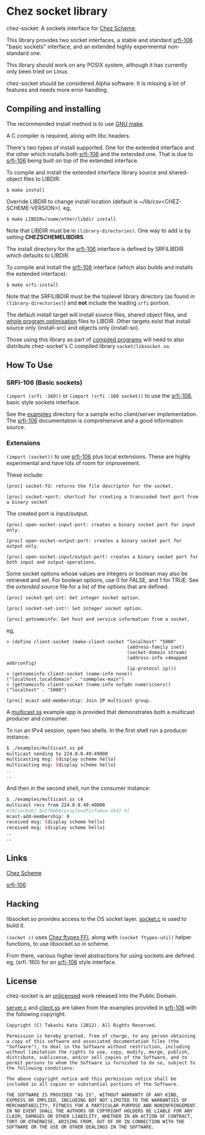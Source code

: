 # Chez socket library

chez-socket: A sockets interface for [Chez Scheme].

This library provides two socket interfaces, a stable and standard [srfi-106] "basic sockets" interface, and an extended highly experimental non-standard one.

This library should work on any POSIX system, although it has currently only been tried on Linux.

chez-socket should be considered Alpha software. It is missing a lot of features and needs more error handling.

## Compiling and installing

The recommended install method is to use [GNU make](https://www.gnu.org/software/make/).

A C compiler is required, along with libc headers.

There's two types of install supported. One for the extended interface and the other which installs both [srfi-106] and the extended one. That is due to [srfi-106] being built on top of the extended interface.

To compile and install the extended interface library source and shared-object files to LIBDIR:

    $ make install

Override LIBDIR to change install location (default is ~/lib/csv\<CHEZ-SCHEME-VERSION>). eg,

    $ make LIBDIR=/some/other/libdir install

Note that LIBDIR must be in `(library-directories)`. One way to add is by setting **CHEZSCHEMELIBDIRS**.

The install directory for the [srfi-106] interface is defined by SRFILIBDIR which defaults to LIBDIR.

To compile and install the [srfi-106] interface (which also builds and installs the extended interface):

    $ make srfi-install

Note that the SRFILIBDIR must be the toplevel library directory (as found in `(library-directories)`) and **not** include the leading `srfi` portion.

The default install target will install source files, shared object files, and [whole program optimisation](https://cisco.github.io/ChezScheme/csug9.5/system.html#./system:s117) files to LIBDIR. Other targets exist that install source only (install-src) and objects only (install-so).

Those using this library as part of [compiled programs](https://cisco.github.io/ChezScheme/csug9.5/system.html#./system:s76) will need to also distribute chez-socket's C compiled library `socket/libsocket.so`.

## How To Use

### SRFI-106 (Basic sockets)

`(import (srfi :160))` or `(import (srfi :160 socket))`  to use the [srfi-106], basic style sockets interface.

See the [examples](examples/) directory for a sample echo client/server implementation. The [srfi-106] documentation is comprehensive and a good information source.

### Extensions

`(import (socket))` to use [srfi-106] plus local extensions. These are highly experimental and have lots of room for improvement.

These include:

```
[proc] socket-fd: returns the file descriptor for the socket.
```
```
[proc] socket->port: shortcut for creating a transcoded text port from a binary socket
```
The created port is input/output.
```
[proc] open-socket-input-port: creates a binary socket port for input only.
```
```
[proc] open-socket-output-port: creates a binary socket port for output only.
```
```
[proc] open-socket-input/output-port: creates a binary socket port for both input and output operations.
```
Some socket options whose values are integers or boolean may also be retrieved and set. For boolean options, use 0 for FALSE, and 1 for TRUE.
See the *extended* source file for a list of the options that are defined.
```
[proc] socket-get-int: Get integer socket option.
```
```
[proc] socket-set-int!: Set integer socket option.
```
```
[proc] getnameinfo: Get host and service information from a socket.
```
eg,
```
> (define client-socket (make-client-socket "localhost" "5000"
                                            (address-family inet)
                                            (socket-domain stream)
                                            (address-info v4mapped addrconfig)
                                            (ip-protocol ip)))
> (getnameinfo client-socket (name-info none))
("localhost.localdomain" . "commplex-main")
> (getnameinfo client-socket (name-info nofqdn numericserv))
("localhost" . "5000")

```
```
[proc] mcast-add-membership: Join IP multicast group.
```
A [multicast.ss](examples/multicast.ss) example app is provided that demonstrates both a multicast producer and consumer.

To run an IPv4 session, open two shells. In the first shell run a producer instance:
```sh
$ ./examples/multicast.ss p4
multicast sending to 224.0.0.49:49000
multicasting msg: (display scheme hello)
multicasting msg: (display scheme hello)
..
..
```
And then in the second shell, run the consumer instance:
```sh
$ ./examples/multicast.ss c4
multicast recv from 224.0.0.49:49000
#[#{sockobj butf8m56cyssylendficfo0vw-164} 4]
mcast-add-membership: 0
received msg: (display scheme hello)
received msg: (display scheme hello)
..
..
```

## Links

[Chez Scheme](https://cisco.github.io/ChezScheme/)

[Chez Scheme]: https://cisco.github.io/ChezScheme/ "Chez Scheme"

[srfi-106](https://srfi.schemers.org/srfi-106/srfi-106.html)

[srfi-106]: https://srfi.schemers.org/srfi-106/srfi-106.html "srfi-106"

## Hacking

libsocket.so provides access to the OS socket layer. [socket.c](socket/socket.c) is used to build it.

`(socket c)` uses [Chez ftypes FFI](https://cisco.github.io/ChezScheme/csug9.5/foreign.html#./foreign:h0), along with `(socket ftypes-util)` helper functions, to use libsocket.so in scheme.

From there, various higher level abstractions for using sockets are defined. eg, (srfi :160) for an [srfi-106] style interface.

## License

chez-socket is an [unlicensed](LICENSE) work released into the Public Domain.

[server.c](examples/server.ss) and [client.ss](examples/client.ss) are taken from the examples provided in [srfi-106] with the following copyright:

	Copyright (C) Takashi Kato (2012). All Rights Reserved.

	Permission is hereby granted, free of charge, to any person obtaining a copy of this software and associated documentation files (the "Software"), to deal in the Software without restriction, including without limitation the rights to use, copy, modify, merge, publish, distribute, sublicense, and/or sell copies of the Software, and to permit persons to whom the Software is furnished to do so, subject to the following conditions:

	The above copyright notice and this permission notice shall be included in all copies or substantial portions of the Software.

	THE SOFTWARE IS PROVIDED "AS IS", WITHOUT WARRANTY OF ANY KIND, EXPRESS OR IMPLIED, INCLUDING BUT NOT LIMITED TO THE WARRANTIES OF MERCHANTABILITY, FITNESS FOR A PARTICULAR PURPOSE AND NONINFRINGEMENT. IN NO EVENT SHALL THE AUTHORS OR COPYRIGHT HOLDERS BE LIABLE FOR ANY CLAIM, DAMAGES OR OTHER LIABILITY, WHETHER IN AN ACTION OF CONTRACT, TORT OR OTHERWISE, ARISING FROM, OUT OF OR IN CONNECTION WITH THE SOFTWARE OR THE USE OR OTHER DEALINGS IN THE SOFTWARE.

